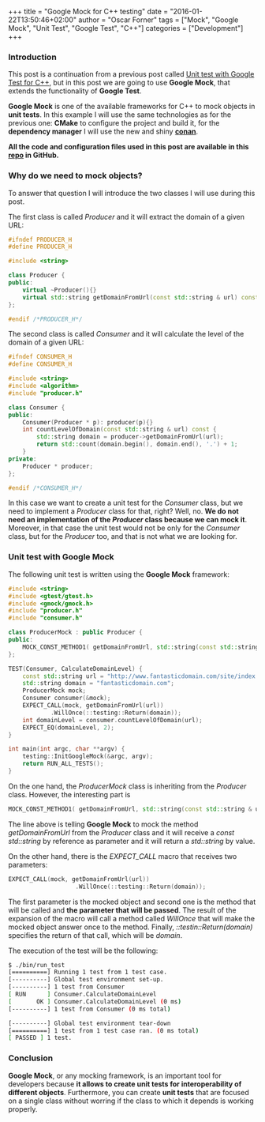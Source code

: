 +++
title = "Google Mock for C++ testing"
date = "2016-01-22T13:50:46+02:00"
author = "Oscar Forner"
tags = ["Mock", "Google Mock", "Unit Test", "Google Test", "C++"]
categories = ["Development"]
+++

### Introduction

This post is a continuation from a previous post called [Unit test with Google Test for C++](http://maitesin.github.io//GoogleTest-C++/), but in this post we are going to use **Google Mock**, that extends the functionality of **Google Test**.

**Google Mock** is one of the available frameworks for C++ to mock objects in **unit tests**. In this example I will use the same technologies as for the previous one: **CMake** to configure the project and build it, for the **dependency manager** I will use the new and shiny **[conan](https://www.conan.io/)**.

**All the code and configuration files used in this post are available in this [repo](https://github.com/maitesin/blog/tree/master/google_mock_2016_01_22) in GitHub.**

### Why do we need to mock objects?

To answer that question I will introduce the two classes I will use during this post.


The first class is called *Producer* and it will extract the domain of a given URL:

``` cpp
#ifndef PRODUCER_H
#define PRODUCER_H

#include <string>

class Producer {
public:
	virtual ~Producer(){}
	virtual std::string getDomainFromUrl(const std::string & url) const = 0;
};

#endif /*PRODUCER_H*/
```

The second class is called *Consumer* and it will calculate the level of the domain of a given URL:

``` cpp
#ifndef CONSUMER_H
#define CONSUMER_H

#include <string>
#include <algorithm>
#include "producer.h"

class Consumer {
public:
	Consumer(Producer * p): producer(p){}
	int countLevelOfDomain(const std::string & url) const {
		std::string domain = producer->getDomainFromUrl(url);
		return std::count(domain.begin(), domain.end(), '.') + 1;
	}
private:
	Producer * producer;
};

#endif /*CONSUMER_H*/
```

In this case we want to create a unit test for the *Consumer* class, but we need to implement a *Producer* class for that, right? Well, no. **We do not need an implementation of the *Producer* class because we can mock it**. Moreover, in that case the unit test would not be only for the *Consumer* class, but for the *Producer* too, and that is not what we are looking for.


### Unit test with Google Mock

The following unit test is written using the **Google Mock** framework:

``` cpp
#include <string>
#include <gtest/gtest.h>
#include <gmock/gmock.h>
#include "producer.h"
#include "consumer.h"

class ProducerMock : public Producer {
public:
	MOCK_CONST_METHOD1( getDomainFromUrl, std::string(const std::string & url) );
};

TEST(Consumer, CalculateDomainLevel) {
	const std::string url = "http://www.fantasticdomain.com/site/index.html";
	std::string domain = "fantasticdomain.com";
	ProducerMock mock;
	Consumer consumer(&mock);
	EXPECT_CALL(mock, getDomainFromUrl(url))
		    .WillOnce(::testing::Return(domain));
	int domainLevel = consumer.countLevelOfDomain(url);
	EXPECT_EQ(domainLevel, 2);
}

int main(int argc, char **argv) {
	testing::InitGoogleMock(&argc, argv);
	return RUN_ALL_TESTS();
}
```

On the one hand, the *ProducerMock* class is inheriting from the *Producer* class. However, the interesting part is

``` cpp
MOCK_CONST_METHOD1( getDomainFromUrl, std::string(const std::string & url) );
```

The line above is telling **Google Mock** to mock the method *getDomainFromUrl* from the *Producer* class and it will receive a *const std::string* by reference as parameter and it will return a *std::string* by value.

On the other hand, there is the *EXPECT_CALL* macro that receives two parameters:

``` cpp
EXPECT_CALL(mock, getDomainFromUrl(url))
                   .WillOnce(::testing::Return(domain));
```

The first parameter is the mocked object and second one is the method that will be called and **the parameter that will be passed**. The result of the expansion of the macro will call a method called *WillOnce* that will make the mocked object answer once to the method. Finally, *::testin::Return(domain)* specifies the return of that call, which will be *domain*.

The execution of the test will be the following:

``` bash
$ ./bin/run_test 
[==========] Running 1 test from 1 test case.
[----------] Global test environment set-up.
[----------] 1 test from Consumer
[ RUN      ] Consumer.CalculateDomainLevel
[       OK ] Consumer.CalculateDomainLevel (0 ms)
[----------] 1 test from Consumer (0 ms total)

[----------] Global test environment tear-down
[==========] 1 test from 1 test case ran. (0 ms total)
[ PASSED ] 1 test.
```

### Conclusion

**Google Mock**, or any mocking framework, is an important tool for developers because **it allows to create unit tests for interoperability of different objects**. Furthermore, you can create **unit tests** that are focused on a single class without worring if the class to which it depends is working properly.
